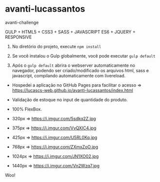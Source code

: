 # avanti-lucassantos

avanti-challenge

GULP + HTML5 + CSS3 + SASS + JAVASCRIPT ES6 + JQUERY + RESPONSIVE

1. No diretório do projeto, execute `npm install`

2. Se você instalou o Gulp globalmente, você pode executar `gulp default`

3. Após o `gulp default` abrira o webserver automaticamente no navegador, podendo ser criado/modificado os arquivos html, sass e javascript, compilando automaticamente com livereload.

- Hospedei a aplicação no GitHub Pages para facilitar o acesso => https://lucascs-web.github.io/avanti-lucassantos/index.html

- Validação de estoque no input de quantidade do produto.

- 100% FlexBox.

- 320px => https://i.imgur.com/5sdkq2Z.jpg

- 375px => https://i.imgur.com/VvQXIC4.jpg

- 425px => https://i.imgur.com/U5RL0Kq.jpg

- 768px => https://i.imgur.com/ZXmxZoO.jpg

- 1024px => https://i.imgur.com/JN1XO02.jpg

- 1440px => https://i.imgur.com/Vn2Wzq7.jpg

Woo!
